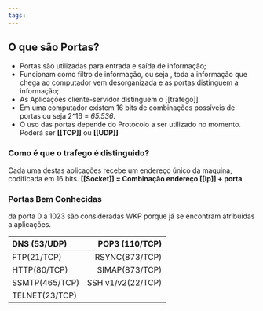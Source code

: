 ```yaml
---
tags:
---
```


## O que são Portas?
+ Portas são utilizadas para entrada e saída de informação;
+ Funcionam como filtro de informação, ou seja , toda a informação que chega ao computador vem desorganizada e as portas distinguem a informação;
+ As Aplicações cliente-servidor distinguem o [[tráfego]]
+ Em uma computador existem 16 bits de combinações possíveis de portas ou seja 2^16 = *65.536*.
+ O uso das portas depende do Protocolo a ser utilizado no momento. Poderá ser **[[TCP]]** ou **[[UDP]]**


### Como é que o trafego é distinguido?
Cada uma destas aplicações recebe um endereço único da maquina, codificada em 16 bits. **[[Socket]] = Combinação endereço [[Ip]] + porta**

### Portas Bem Conhecidas
da porta 0 á 1023 são consideradas WKP porque já se encontram atribuídas a aplicações.

DNS (53/UDP) |POP3 (110/TCP)
:----------------|-------------:
FTP(21/TCP)| RSYNC(873/TCP)
HTTP(80/TCP)| SIMAP(873/TCP)
SSMTP(465/TCP)| SSH v1/v2(22/TCP)
TELNET(23/TCP)|
